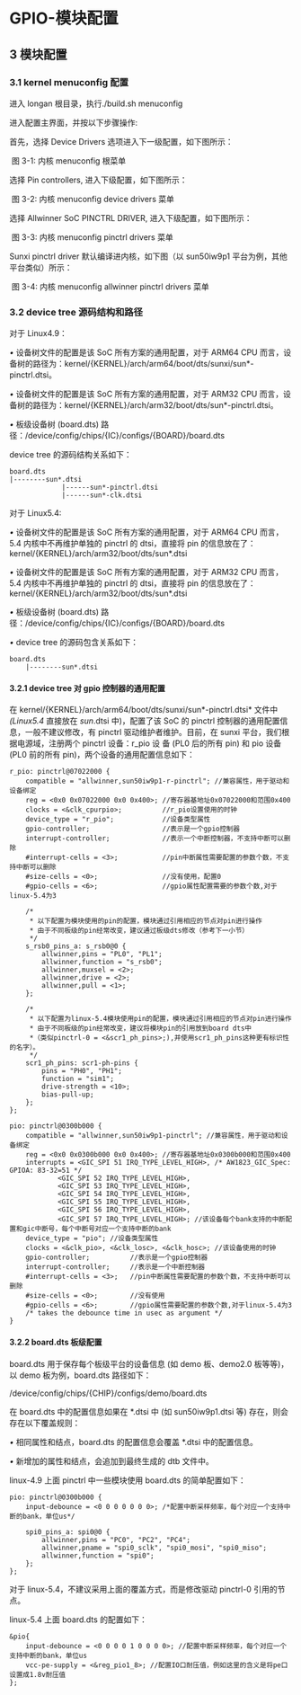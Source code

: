 # GPIO-模块配置
## 3 模块配置

### 3.1 kernel menuconfig 配置

进入 longan 根目录，执行./build.sh menuconfig

进入配置主界面，并按以下步骤操作:

首先，选择 Device Drivers 选项进入下一级配置，如下图所示：



​                                                       图 3-1: 内核 menuconfig 根菜单



选择 Pin controllers, 进入下级配置，如下图所示：

   

​                                                      图 3-2: 内核 menuconfig device drivers 菜单



选择 Allwinner SoC PINCTRL DRIVER, 进入下级配置，如下图所示：



​                                                    图 3-3: 内核 menuconfig pinctrl drivers 菜单



Sunxi pinctrl driver 默认编译进内核，如下图（以 sun50iw9p1 平台为例，其他平台类似）所示：



​                                                  图 3-4: 内核 menuconfig allwinner pinctrl drivers 菜单





### 3.2 device tree 源码结构和路径

对于 Linux4.9： 

*•* 设备树文件的配置是该 SoC 所有方案的通用配置，对于 ARM64 CPU 而言，设备树的路径为：kernel/{KERNEL}/arch/arm64/boot/dts/sunxi/sun*-pinctrl.dtsi。 

*•* 设备树文件的配置是该 SoC 所有方案的通用配置，对于 ARM32 CPU 而言，设备树的路径为：kernel/{KERNEL}/arch/arm32/boot/dts/sun*-pinctrl.dtsi。 

*•* 板级设备树 (board.dts) 路径：/device/config/chips/{IC}/configs/{BOARD}/board.dts

device tree 的源码结构关系如下：

```
board.dts
|--------sun*.dtsi
		     |------sun*-pinctrl.dtsi
		     |------sun*-clk.dtsi
```



对于 Linux5.4:

*•* 设备树文件的配置是该 SoC 所有方案的通用配置，对于 ARM64 CPU 而言，5.4 内核中不再维护单独的 pinctrl 的 dtsi，直接将 pin 的信息放在了：kernel/{KERNEL}/arch/arm32/boot/dts/sun*.dtsi

*•* 设备树文件的配置是该 SoC 所有方案的通用配置，对于 ARM32 CPU 而言，5.4 内核中不再维护单独的 pinctrl 的 dtsi，直接将 pin 的信息放在了：kernel/{KERNEL}/arch/arm32/boot/dts/sun*.dtsi

*•* 板级设备树 (board.dts) 路径：/device/config/chips/{IC}/configs/{BOARD}/board.dts

*•* device tree 的源码包含关系如下：

```
board.dts
    |--------sun*.dtsi
```





#### 3.2.1 device tree 对 gpio 控制器的通用配置

在 kernel/{KERNEL}/arch/arm64/boot/dts/sunxi/sun*-pinctrl.dtsi* 文件中 *(Linux5.4* 直接放在 *sun*.dtsi 中)，配置了该 SoC 的 pinctrl 控制器的通用配置信息，一般不建议修改，有 pinctrl 驱动维护者维护。目前，在 sunxi 平台，我们根据电源域，注册两个 pinctrl 设备：r_pio 设 备 (PL0 后的所有 pin) 和 pio 设备 (PL0 前的所有 pin)，两个设备的通用配置信息如下：

```
r_pio: pinctrl@07022000 {
	compatible = "allwinner,sun50iw9p1-r-pinctrl"; //兼容属性，用于驱动和设备绑定
	reg = <0x0 0x07022000 0x0 0x400>; //寄存器基地址0x07022000和范围0x400
    clocks = <&clk_cpurpio>;          //r_pio设置使用的时钟 
    device_type = "r_pio";            //设备类型属性 
    gpio-controller;                  //表示是一个gpio控制器 
    interrupt-controller;             //表示一个中断控制器，不支持中断可以删除 
    #interrupt-cells = <3>;           //pin中断属性需要配置的参数个数，不支持中断可以删除 
    #size-cells = <0>;                //没有使用，配置0
    #gpio-cells = <6>;                //gpio属性配置需要的参数个数,对于linux-5.4为3

    /*
     * 以下配置为模块使用的pin的配置，模块通过引用相应的节点对pin进行操作
     * 由于不同板级的pin经常改变，建议通过板级dts修改（参考下一小节）
     */
    s_rsb0_pins_a: s_rsb0@0 {
        allwinner,pins = "PL0", "PL1";
        allwinner,function = "s_rsb0";
        allwinner,muxsel = <2>;
        allwinner,drive = <2>;
        allwinner,pull = <1>;
    };

    /*
     * 以下配置为linux-5.4模块使用pin的配置，模块通过引用相应的节点对pin进行操作
     * 由于不同板级的pin经常改变，建议将模块pin的引用放到board dts中
     *（类似pinctrl-0 = <&scr1_ph_pins>;),并使用scr1_ph_pins这种更有标识性的名字）。
     */
    scr1_ph_pins: scr1-ph-pins {
        pins = "PH0", "PH1";
        function = "sim1";
        drive-strength = <10>;
        bias-pull-up;
    };
};

pio: pinctrl@0300b000 {
    compatible = "allwinner,sun50iw9p1-pinctrl"; //兼容属性，用于驱动和设备绑定
    reg = <0x0 0x0300b000 0x0 0x400>; //寄存器基地址0x0300b000和范围0x400
    interrupts = <GIC_SPI 51 IRQ_TYPE_LEVEL_HIGH>, /* AW1823_GIC_Spec: GPIOA: 83-32=51 */
            <GIC_SPI 52 IRQ_TYPE_LEVEL_HIGH>,
            <GIC_SPI 53 IRQ_TYPE_LEVEL_HIGH>,
            <GIC_SPI 54 IRQ_TYPE_LEVEL_HIGH>,
            <GIC_SPI 55 IRQ_TYPE_LEVEL_HIGH>,
            <GIC_SPI 56 IRQ_TYPE_LEVEL_HIGH>,
            <GIC_SPI 57 IRQ_TYPE_LEVEL_HIGH>; //该设备每个bank支持的中断配置和gic中断号，每个中断号对应一个支持中断的bank
    device_type = "pio"; //设备类型属性
    clocks = <&clk_pio>, <&clk_losc>, <&clk_hosc>; //该设备使用的时钟
    gpio-controller;          //表示是一个gpio控制器
    interrupt-controller;     //表示是一个中断控制器
    #interrupt-cells = <3>;   //pin中断属性需要配置的参数个数，不支持中断可以删除
    #size-cells = <0>;        //没有使用
    #gpio-cells = <6>;        //gpio属性需要配置的参数个数,对于linux-5.4为3
    /* takes the debounce time in usec as argument */
}
```



#### 3.2.2 board.dts 板级配置

board.dts 用于保存每个板级平台的设备信息 (如 demo 板、demo2.0 板等等)，以 demo 板为例，board.dts 路径如下：

/device/config/chips/{CHIP}/configs/demo/board.dts

在 board.dts 中的配置信息如果在 *.dtsi 中 (如 sun50iw9p1.dtsi 等) 存在，则会存在以下覆盖规则：

*•* 相同属性和结点，board.dts 的配置信息会覆盖 *.dtsi 中的配置信息。

*•* 新增加的属性和结点，会追加到最终生成的 dtb 文件中。

linux-4.9 上面 pinctrl 中一些模块使用 board.dts 的简单配置如下：

```
pio: pinctrl@0300b000 {
    input-debounce = <0 0 0 0 0 0 0>; /*配置中断采样频率，每个对应一个支持中断的bank，单位us*/
    
    spi0_pins_a: spi0@0 {
        allwinner,pins = "PC0", "PC2", "PC4"; 
        allwinner,pname = "spi0_sclk", "spi0_mosi", "spi0_miso"; 
        allwinner,function = "spi0"; 
    };
};
```

对于 linux-5.4，不建议采用上面的覆盖方式，而是修改驱动 pinctrl-0 引用的节点。

linux-5.4 上面 board.dts 的配置如下：

```
&pio{
    input-debounce = <0 0 0 0 1 0 0 0 0>; //配置中断采样频率，每个对应一个支持中断的bank，单位us
    vcc-pe-supply = <&reg_pio1_8>; //配置IO口耐压值，例如这里的含义是将pe口设置成1.8v耐压值 
};
```
